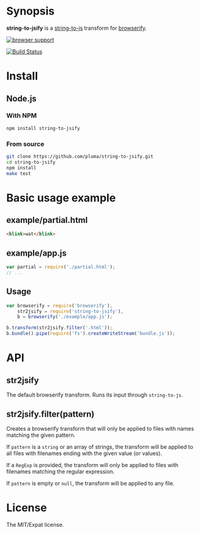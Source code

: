 # Synopsis

**string-to-jsify** is a [string-to-js](https://github.com/visionmedia/node-string-to-js) transform for [browserify](https://github.com/substack/browserify).

[![browser support](https://ci.testling.com/pluma/string-to-jsify.png)](https://ci.testling.com/pluma/string-to-jsify)

[![Build Status](https://travis-ci.org/pluma/string-to-jsify.png?branch=master)](https://travis-ci.org/pluma/string-to-jsify)

# Install

## Node.js

### With NPM

```sh
npm install string-to-jsify
```

### From source

```sh
git clone https://github.com/pluma/string-to-jsify.git
cd string-to-jsify
npm install
make test
```

# Basic usage example

## example/partial.html

```html
<blink>wat</blink>
```

## example/app.js

```javascript
var partial = require('./partial.html');
// ...
```

## Usage

```javascript
var browserify = require('browserify'),
    str2jsify = require('string-to-jsify'),
    b = browserify('./example/app.js');

b.transform(str2jsify.filter('.html'));
b.bundle().pipe(require('fs').createWriteStream('bundle.js'));
```

# API

## str2jsify

The default browserify transform. Runs its input through `string-to-js`.

## str2jsify.filter(pattern)

Creates a browserify transform that will only be applied to files with names
matching the given pattern.

If `pattern` is a `string` or an array of strings, the transform will be
applied to all files with filenames ending with the given value (or values).

If a `RegExp` is provided, the transform will only be applied to files with
filenames matching the regular expression.

If `pattern` is empty or `null`, the transform will be applied to any file.

# License

The MIT/Expat license.
